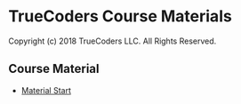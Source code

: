 # TrueCoders Course Materials

Copyright (c) 2018 TrueCoders LLC. All Rights Reserved.

## Course Material

* [Material Start](/languages)